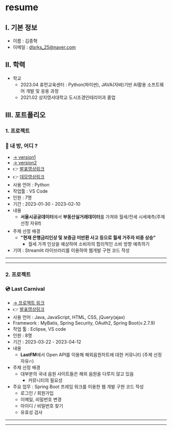 # resume

## Ⅰ. 기본 정보
- 이름 : 김종혁
- 이메일 : dlsrks_25@naver.com

## Ⅱ. 학력
- 학교 
  - 2023.04 휴먼교육센터 : Python(파이썬), JAVA(자바)기반 AI활용 소프트웨어 개발 및 응용 과정
  - 2021.02 상지영서대학교 도시조경인테리어과 졸업

## Ⅲ. 포트폴리오
### 1. 프로젝트
### 📄 내 방, 어디 ?  
- [→ version1](https://github.com/rlawhdgur/AI_project_1)
- [→ version2](https://github.com/rlawhdgur/ai_project_2)
- 👉 [발표영상링크](https://www.youtube.com/watch?v=RbN39pUA1Ww)
- 👉 [데모영상링크](https://www.youtube.com/watch?v=j3rdthS7PM8)
- 사용 언어 : Python
- 작업툴 : VS Code
- 인원 : 7명
- 기간 : 2023-01-30 - 2023-02-10
- 내용
  - **서울시공공데이터**에서 **부동산실거래데이터**를 가져와 월세/전세 시세예측(주제 선정 자유❗)
- 주제 선정 배경
  - **"현재 은행금리인상 및 보증금 미반환 사고 등으로 월세 거주자 비중 상승"**
    - 월세 가격 인상을 예상하여 소비자의 합리적인 소비 방향 예측하기
- 기여 : Streamlit 라이브러리를 이용하여 웹개발 구현 코드 작성
***
***

### 2. 프로젝트
### 💿 Last Carnival
- [→ 프로젝트 링크](https://github.com/rlawhdgur/java_python_ai_01)
- 👉 [발표영상링크](https://www.youtube.com/watch?v=4hcJi-qpkdU)
- 사용 언어 : Java, JavaScript, HTML, CSS, jQuery(ajax)
- Framework : MyBatis, Spring Security, OAuth2, Spring Boot(v.2.7.9)
- 작업 툴 : Eclipse, VS code
- 인원 : 8명
- 기간 : 2023-03-22 - 2023-04-12
- 내용
  - **LastFM**에서 Open API를 이용해 해외음원차트에 대한 커뮤니티 (주제 선정 자유🔥)
- 주제 선정 배경
  - 대부분의 국내 음원 사이트들은 해외 음원을 다루지 않고 있음
    - 커뮤니티의 필요성
- 주요 업무 : Spring Boot 프레임 워크를 이용한 웹 개발 구현 코드 작성
  - 로그인 / 회원가입 
  - 이메일, 비밀번호 변경
  - 아이디 / 비밀번호 찾기
  - 유효성 검사
***
***